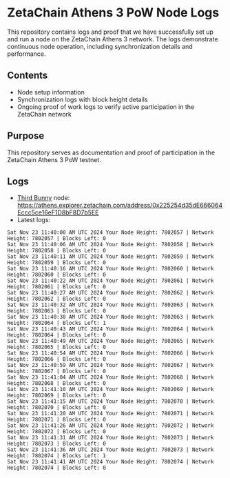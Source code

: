 # ZetaChain Athens 3 PoW Node Logs
This repository contains logs and proof that we have successfully set up and run a node on the ZetaChain Athens 3 network. The logs demonstrate continuous node operation, including synchronization details and performance.

## Contents
- Node setup information
- Synchronization logs with block height details
- Ongoing proof of work logs to verify active participation in the ZetaChain network

## Purpose
This repository serves as documentation and proof of participation in the ZetaChain Athens 3 PoW testnet.

## Logs

- [Third Bunny](https://thirdbunny.xyz/) node: https://athens.explorer.zetachain.com/address/0x225254d35dE666064Eccc5ce16eF1D8bF8D7b5EE
- Latest logs:
```
Sat Nov 23 11:40:00 AM UTC 2024 Your Node Height: 7802057 | Network Height: 7802057 | Blocks Left: 0
Sat Nov 23 11:40:06 AM UTC 2024 Your Node Height: 7802058 | Network Height: 7802058 | Blocks Left: 0
Sat Nov 23 11:40:11 AM UTC 2024 Your Node Height: 7802059 | Network Height: 7802059 | Blocks Left: 0
Sat Nov 23 11:40:16 AM UTC 2024 Your Node Height: 7802060 | Network Height: 7802060 | Blocks Left: 0
Sat Nov 23 11:40:22 AM UTC 2024 Your Node Height: 7802061 | Network Height: 7802061 | Blocks Left: 0
Sat Nov 23 11:40:27 AM UTC 2024 Your Node Height: 7802062 | Network Height: 7802062 | Blocks Left: 0
Sat Nov 23 11:40:32 AM UTC 2024 Your Node Height: 7802063 | Network Height: 7802063 | Blocks Left: 0
Sat Nov 23 11:40:38 AM UTC 2024 Your Node Height: 7802063 | Network Height: 7802064 | Blocks Left: 1
Sat Nov 23 11:40:43 AM UTC 2024 Your Node Height: 7802064 | Network Height: 7802064 | Blocks Left: 0
Sat Nov 23 11:40:49 AM UTC 2024 Your Node Height: 7802065 | Network Height: 7802065 | Blocks Left: 0
Sat Nov 23 11:40:54 AM UTC 2024 Your Node Height: 7802066 | Network Height: 7802066 | Blocks Left: 0
Sat Nov 23 11:40:59 AM UTC 2024 Your Node Height: 7802067 | Network Height: 7802067 | Blocks Left: 0
Sat Nov 23 11:41:04 AM UTC 2024 Your Node Height: 7802068 | Network Height: 7802068 | Blocks Left: 0
Sat Nov 23 11:41:10 AM UTC 2024 Your Node Height: 7802069 | Network Height: 7802069 | Blocks Left: 0
Sat Nov 23 11:41:15 AM UTC 2024 Your Node Height: 7802070 | Network Height: 7802070 | Blocks Left: 0
Sat Nov 23 11:41:20 AM UTC 2024 Your Node Height: 7802071 | Network Height: 7802071 | Blocks Left: 0
Sat Nov 23 11:41:26 AM UTC 2024 Your Node Height: 7802072 | Network Height: 7802072 | Blocks Left: 0
Sat Nov 23 11:41:31 AM UTC 2024 Your Node Height: 7802073 | Network Height: 7802073 | Blocks Left: 0
Sat Nov 23 11:41:36 AM UTC 2024 Your Node Height: 7802073 | Network Height: 7802074 | Blocks Left: 1
Sat Nov 23 11:41:41 AM UTC 2024 Your Node Height: 7802074 | Network Height: 7802074 | Blocks Left: 0
```
